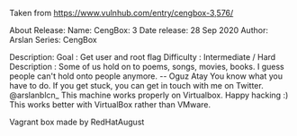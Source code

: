 Taken from https://www.vulnhub.com/entry/cengbox-3,576/ 

About Release:
    Name: CengBox: 3
    Date release: 28 Sep 2020
    Author: Arslan
    Series: CengBox

Description:
    Goal : Get user and root flag
    Difficulty : Intermediate / Hard
    Description : Some of us hold on to poems, songs, movies, books. I guess people can't hold onto people anymore. -- Oguz Atay
    You know what you have to do. If you get stuck, you can get in touch with me on Twitter. @arslanblcn_
    This machine works properly on Virtualbox.
    Happy hacking :)
    This works better with VirtualBox rather than VMware. 

Vagrant box made by RedHatAugust
